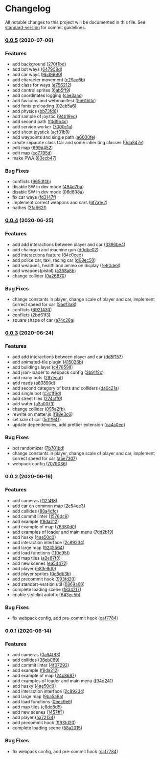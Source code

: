 # Changelog

All notable changes to this project will be documented in this file. See [standard-version](https://github.com/conventional-changelog/standard-version) for commit guidelines.

### [0.0.5](https://github.com/rolling-scopes-school/clonewars-gta/compare/v0.0.4...v0.0.5) (2020-07-06)


### Features

* add background ([270f1bd](https://github.com/rolling-scopes-school/clonewars-gta/commit/270f1bd509ceaed0c8343b4fd447cf35030f7403))
* add bot ways ([647908d](https://github.com/rolling-scopes-school/clonewars-gta/commit/647908d17f87d91373fdde4e89ad04ba9f294d35))
* add car ways ([9bd9990](https://github.com/rolling-scopes-school/clonewars-gta/commit/9bd99904b1680aec36c9c76d0b8a0dccfc4398e9))
* add character movement ([c29ac6b](https://github.com/rolling-scopes-school/clonewars-gta/commit/c29ac6b9805123847724d854cdbee6a8fb1779a0))
* add class for ways ([e756212](https://github.com/rolling-scopes-school/clonewars-gta/commit/e7562120870c7978efdacdca996223e09b343a2a))
* add control sprites ([6ab5ff9](https://github.com/rolling-scopes-school/clonewars-gta/commit/6ab5ff9bbb8c04d1909942e819effb205097304c))
* add coordinates logging ([cae3aac](https://github.com/rolling-scopes-school/clonewars-gta/commit/cae3aac35c6bcc5c8e3116a014c47a0f0f7cc795))
* add favicons and webmanifest ([5b61b0c](https://github.com/rolling-scopes-school/clonewars-gta/commit/5b61b0c2cdaffae2177595afafb6748e7f58f3de))
* add fonts preloading ([02cb5a6](https://github.com/rolling-scopes-school/clonewars-gta/commit/02cb5a6863b93f789336ed84010afb7e18ad610f))
* add physics ([bb73fd6](https://github.com/rolling-scopes-school/clonewars-gta/commit/bb73fd67af213bf3bb6b320b783dd42fdcd06f8e))
* add sample of joystic ([94b18ed](https://github.com/rolling-scopes-school/clonewars-gta/commit/94b18ede8536be3311fbb79f3fa9bbc32a44c1b3))
* add second path ([f4d9b4c](https://github.com/rolling-scopes-school/clonewars-gta/commit/f4d9b4c2af10c704dc625a4ac0269ef33a9cd194))
* add service worker ([7000c1a](https://github.com/rolling-scopes-school/clonewars-gta/commit/7000c1acd2fd59bdf25c10c3eb9ac789eb091bf6))
* add shoot joystick ([acf01b9](https://github.com/rolling-scopes-school/clonewars-gta/commit/acf01b945496cf210c802a89a87e074b1bd6d66d))
* add waypoints and single path ([a6030fe](https://github.com/rolling-scopes-school/clonewars-gta/commit/a6030fec830f1822e1668962eb0395422691e39b))
* create separate class Car and some inheriting classes ([0da847e](https://github.com/rolling-scopes-school/clonewars-gta/commit/0da847e1fa00f6764f15c4f8147993b5d6602f1f))
* edit map ([699d452](https://github.com/rolling-scopes-school/clonewars-gta/commit/699d452419549f9f714fda38ed48debe99463dff))
* edit map ([cc7795d](https://github.com/rolling-scopes-school/clonewars-gta/commit/cc7795db1dd93f896e8105db42a1e3869b17bf7b))
* make PWA ([83ecb47](https://github.com/rolling-scopes-school/clonewars-gta/commit/83ecb476558748bbf003538b0dfc95769ef903c8))


### Bug Fixes

* conflicts ([965df4b](https://github.com/rolling-scopes-school/clonewars-gta/commit/965df4bef8dc2001dce719ff0efd12000ed026a5))
* disable SW in dev mode ([494d7ba](https://github.com/rolling-scopes-school/clonewars-gta/commit/494d7ba02a44f16fc35422ed1f477b51e1abd3fe))
* disable SW in dev mode ([06d808a](https://github.com/rolling-scopes-school/clonewars-gta/commit/06d808af28b1e587e010aef288c03ef410f7e65e))
* fix car ways ([fd3147f](https://github.com/rolling-scopes-school/clonewars-gta/commit/fd3147ffc6729d59c5ad702dc59c4e5edad65c43))
* implement correct weapons and cars ([6f7a1e2](https://github.com/rolling-scopes-school/clonewars-gta/commit/6f7a1e29c2d2171993239bcdb21c9d89c9497eb8))
* pathes ([3fa662f](https://github.com/rolling-scopes-school/clonewars-gta/commit/3fa662fbf81582898234a076845f61972119d2ad))

### [0.0.4](https://github.com/rolling-scopes-school/clonewars-gta/compare/v0.0.3...v0.0.4) (2020-06-25)


### Features

* add add interactions between player and car ([3396be4](https://github.com/rolling-scopes-school/clonewars-gta/commit/3396be415842418a05e80400e7313870807e911b))
* add chaingun and machine gun ([d0dbe02](https://github.com/rolling-scopes-school/clonewars-gta/commit/d0dbe02411dccabc2eeddc3276adadab709bdedd))
* add interactions feature ([84c0ced](https://github.com/rolling-scopes-school/clonewars-gta/commit/84c0cedbcd2d89293468597cff854022ccf99be6))
* add police car, taxi, racing car ([d68ec50](https://github.com/rolling-scopes-school/clonewars-gta/commit/d68ec506a586bdd72157f6cafe19a6ca1843ea0c))
* add weapons, health and ammo on display ([1e90de8](https://github.com/rolling-scopes-school/clonewars-gta/commit/1e90de8704c130082be53d7253ff1dd8808a1ff5))
* add weapons(pistol) ([a368a8b](https://github.com/rolling-scopes-school/clonewars-gta/commit/a368a8bae0723987f364a416179c46b16ead4014))
* change collider ([0a26870](https://github.com/rolling-scopes-school/clonewars-gta/commit/0a268708723649e643923e993e8c17782acf35ad))


### Bug Fixes

* change constants in player, change scale of player and car, implement correct speed for car ([5ad13a8](https://github.com/rolling-scopes-school/clonewars-gta/commit/5ad13a8718fbcdc50212fadff7542696a18712c9))
* conflicts ([6921430](https://github.com/rolling-scopes-school/clonewars-gta/commit/69214304a3c501018aa31b74b20d8ce6f99ba9e2))
* conflicts ([2bd61f3](https://github.com/rolling-scopes-school/clonewars-gta/commit/2bd61f35d350e4e52d8b87003b9a0966f0fbaaf4))
* square shape of car ([a74c28a](https://github.com/rolling-scopes-school/clonewars-gta/commit/a74c28a5ca73a9b1e6d16f18db18cdb4d429576b))

### [0.0.3](https://github.com/rolling-scopes-school/clonewars-gta/compare/v0.0.2...v0.0.3) (2020-06-24)


### Features

* add add interactions between player and car ([dd5f157](https://github.com/rolling-scopes-school/clonewars-gta/commit/dd5f157a1f71e39ab9657cef68f9d8551608c610))
* add animated-tile plugin ([415026b](https://github.com/rolling-scopes-school/clonewars-gta/commit/415026b02bb0c614e635186dd996f50e41117091))
* add buildings layer ([c478598](https://github.com/rolling-scopes-school/clonewars-gta/commit/c478598fe5ef597278b22ce9bf7287b6f5b4f66c))
* add json-loader to webpack config ([3b91f2c](https://github.com/rolling-scopes-school/clonewars-gta/commit/3b91f2c5f06e98fd4e3720346c905887b52b978b))
* add many bots ([287ecaf](https://github.com/rolling-scopes-school/clonewars-gta/commit/287ecafbc819c73901b5ecb4a62abdebca71a6e3))
* add roads ([a63890d](https://github.com/rolling-scopes-school/clonewars-gta/commit/a63890d437dafb8586a81f257a7fd61bfbeb3d52))
* add second category of bots and colliders ([da6c21a](https://github.com/rolling-scopes-school/clonewars-gta/commit/da6c21af5b9b08c696eb5f9c1b204397b0593b5f))
* add single bot ([c3c1f6d](https://github.com/rolling-scopes-school/clonewars-gta/commit/c3c1f6d814235f34591b6a3b28bb282f1a8561c6))
* add street tiles ([274cff0](https://github.com/rolling-scopes-school/clonewars-gta/commit/274cff06524aa302e3bcef308ef7075e2899f109))
* add water ([a3a0073](https://github.com/rolling-scopes-school/clonewars-gta/commit/a3a007343c2cf0f526bf23eb456ab76ad6a9c22c))
* change collider ([095a2fb](https://github.com/rolling-scopes-school/clonewars-gta/commit/095a2fb2df8684eebd8500cab77d0c0158278765))
* rewrite on matter.js ([f88e3c6](https://github.com/rolling-scopes-school/clonewars-gta/commit/f88e3c6e1183839feb01f99ad5acf45fb525c768))
* set size of car ([5d1f941](https://github.com/rolling-scopes-school/clonewars-gta/commit/5d1f941e0861107dbccccaaed3a198ad31be981c))
* update dependencies, add prettier extension ([ca4a0ed](https://github.com/rolling-scopes-school/clonewars-gta/commit/ca4a0ed8afbccfc12970d7d3438286ab4d63eace))


### Bug Fixes

* bot randomizer ([7b701bd](https://github.com/rolling-scopes-school/clonewars-gta/commit/7b701bd5a6ef9b0f9edfc307aa32dbfd10336cd4))
* change constants in player, change scale of player and car, implement correct speed for car ([a5e7307](https://github.com/rolling-scopes-school/clonewars-gta/commit/a5e730712b7ed8c682806e10ad51d21c52ec82b5))
* webpack config ([7079036](https://github.com/rolling-scopes-school/clonewars-gta/commit/70790362741f3cd58bc29875a795588da8379bed))

### 0.0.2 (2020-06-16)


### Features

* add cameras ([f12f418](https://github.com/rolling-scopes-school/clonewars-gta/commit/f12f418e198494c38751801edd2b911c657c3b30))
* add car on common map ([2c54ce3](https://github.com/rolling-scopes-school/clonewars-gta/commit/2c54ce387cfb335636c05d97cc9fad899d7517bc))
* add collides ([88a4dfc](https://github.com/rolling-scopes-school/clonewars-gta/commit/88a4dfcba1c1fc84a1cf5e3b99692b38211a861a))
* add commit linter ([1576dc9](https://github.com/rolling-scopes-school/clonewars-gta/commit/1576dc97f516759ab4d09d7b2a6c9c6d6f2c9bd2))
* add example ([f9da212](https://github.com/rolling-scopes-school/clonewars-gta/commit/f9da212355c0d2b562867c01fc584db31cc7fd4c))
* add example of map ([76380d0](https://github.com/rolling-scopes-school/clonewars-gta/commit/76380d0a2ba64f23963e9a68818d22c11dec86b9))
* add examples of loader and main menu ([7dd2b19](https://github.com/rolling-scopes-school/clonewars-gta/commit/7dd2b19f7eb63ab2db7a8106b22af9aeaf8f40ee))
* add husky ([4ae50d0](https://github.com/rolling-scopes-school/clonewars-gta/commit/4ae50d028f621540e18321126a44674d25aad4b4))
* add interaction interface ([2c89234](https://github.com/rolling-scopes-school/clonewars-gta/commit/2c89234630a15c7232f8fb87bdcb7d336fce33ef))
* add large map ([9245564](https://github.com/rolling-scopes-school/clonewars-gta/commit/9245564bbd3727a0816ba4bc99846cad5633f1ad))
* add load functions ([110c95f](https://github.com/rolling-scopes-school/clonewars-gta/commit/110c95f17641a61d18ff17c3127bd72774791193))
* add map tiles ([a2e87f0](https://github.com/rolling-scopes-school/clonewars-gta/commit/a2e87f0dba83476a124d79a8d2d9503c1d10d41b))
* add new scenes ([ea54472](https://github.com/rolling-scopes-school/clonewars-gta/commit/ea54472711985faa0b9148b1a26ba86659388f80))
* add player ([e83e8d0](https://github.com/rolling-scopes-school/clonewars-gta/commit/e83e8d060b4b03ec5c021a0e24940982643e1ee8))
* add player sprites ([0c5db3b](https://github.com/rolling-scopes-school/clonewars-gta/commit/0c5db3bd29007b724edd27c957eca5c58b539fc6))
* add precommit hook ([993fd20](https://github.com/rolling-scopes-school/clonewars-gta/commit/993fd204eadee4fba43098d1f559e488caed3eb5))
* add standart-version util ([0869a66](https://github.com/rolling-scopes-school/clonewars-gta/commit/0869a6692c2aaa58eec9baa373ab550777b1f6e3))
* complete loading scene ([f834717](https://github.com/rolling-scopes-school/clonewars-gta/commit/f83471726e41c8d3b7d0ba79c41064b29da0930a))
* enable stylelint autofix ([643ec5b](https://github.com/rolling-scopes-school/clonewars-gta/commit/643ec5b0a9d88e12964c9d7e82b88ff1545f7713))


### Bug Fixes

* fix webpack config, add pre-commit hook ([caf7784](https://github.com/rolling-scopes-school/clonewars-gta/commit/caf7784ea7b55c6042e591ed87488477b2cb7345))

### 0.0.1 (2020-06-14)


### Features

* add cameras ([0a64f83](https://github.com/rolling-scopes-school/clonewars-gta/commit/0a64f8374a6d180ec4b11e13bf252ba6ac817fdb))
* add collides ([36eb069](https://github.com/rolling-scopes-school/clonewars-gta/commit/36eb069b99bf57d24a9ded521f2460d386f42c6f))
* add commit linter ([4f07292](https://github.com/rolling-scopes-school/clonewars-gta/commit/4f07292147ff57d408fdc01e1019e332e3f72438))
* add example ([f9da212](https://github.com/rolling-scopes-school/clonewars-gta/commit/f9da212355c0d2b562867c01fc584db31cc7fd4c))
* add example of map ([24c8687](https://github.com/rolling-scopes-school/clonewars-gta/commit/24c86878b9a7086bf815d0fc2dd9fd9f57a7072a))
* add examples of loader and main menu ([f94d241](https://github.com/rolling-scopes-school/clonewars-gta/commit/f94d241ec4877d9cc2edeab735ae035bfc20f96a))
* add husky ([4ae50d0](https://github.com/rolling-scopes-school/clonewars-gta/commit/4ae50d028f621540e18321126a44674d25aad4b4))
* add interaction interface ([2c89234](https://github.com/rolling-scopes-school/clonewars-gta/commit/2c89234630a15c7232f8fb87bdcb7d336fce33ef))
* add large map ([9ba5a8a](https://github.com/rolling-scopes-school/clonewars-gta/commit/9ba5a8a2a6e6b497f9feb23c6d932ff1f1676a2d))
* add load functions ([0eec9e6](https://github.com/rolling-scopes-school/clonewars-gta/commit/0eec9e6660f03f3764dba0b8e2f767bb995d8ae3))
* add map tiles ([e8dd5d5](https://github.com/rolling-scopes-school/clonewars-gta/commit/e8dd5d57223c1d7c6f51b3c8f08c11743beed0be))
* add new scenes ([1457ff1](https://github.com/rolling-scopes-school/clonewars-gta/commit/1457ff1e8c33dd31014a53e01e8d92c7546d48e8))
* add player ([aa72134](https://github.com/rolling-scopes-school/clonewars-gta/commit/aa72134521823fcff372234b5bde6ca4f08380c7))
* add precommit hook ([993fd20](https://github.com/rolling-scopes-school/clonewars-gta/commit/993fd204eadee4fba43098d1f559e488caed3eb5))
* complete loading scene ([58a2015](https://github.com/rolling-scopes-school/clonewars-gta/commit/58a20151b7fc4ae82387f8a43001ba21e71ace96))


### Bug Fixes

* fix webpack config, add pre-commit hook ([caf7784](https://github.com/rolling-scopes-school/clonewars-gta/commit/caf7784ea7b55c6042e591ed87488477b2cb7345))
